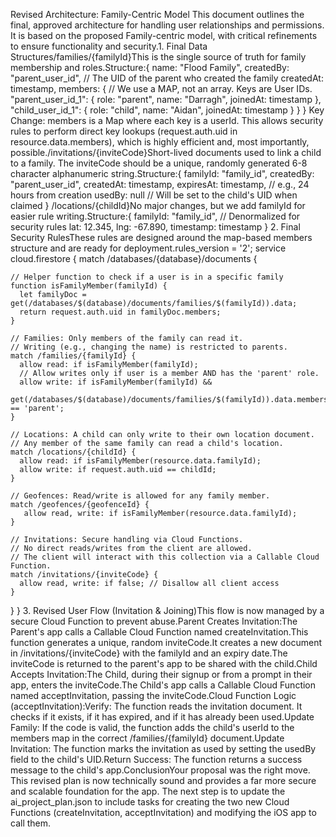 Revised Architecture: Family-Centric Model
This document outlines the final, approved architecture for handling user relationships and permissions. It is based on the proposed Family-centric model, with critical refinements to ensure functionality and security.1. Final Data Structures/families/{familyId}This is the single source of truth for family membership and roles.Structure:{
  name: "Flood Family",
  createdBy: "parent_user_id", // The UID of the parent who created the family
  createdAt: timestamp,
  members: {
    // We use a MAP, not an array. Keys are User IDs.
    "parent_user_id_1": { role: "parent", name: "Darragh", joinedAt: timestamp },
    "child_user_id_1": { role: "child", name: "Aidan", joinedAt: timestamp }
  }
}
Key Change: members is a Map where each key is a userId. This allows security rules to perform direct key lookups (request.auth.uid in resource.data.members), which is highly efficient and, most importantly, possible./invitations/{inviteCode}Short-lived documents used to link a child to a family. The inviteCode should be a unique, randomly generated 6-8 character alphanumeric string.Structure:{
  familyId: "family_id",
  createdBy: "parent_user_id",
  createdAt: timestamp,
  expiresAt: timestamp, // e.g., 24 hours from creation
  usedBy: null // Will be set to the child's UID when claimed
}
/locations/{childId}No major changes, but we add familyId for easier rule writing.Structure:{
  familyId: "family_id", // Denormalized for security rules
  lat: 12.345,
  lng: -67.890,
  timestamp: timestamp
}
2. Final Security RulesThese rules are designed around the map-based members structure and are ready for deployment.rules_version = '2';
service cloud.firestore {
  match /databases/{database}/documents {

    // Helper function to check if a user is in a specific family
    function isFamilyMember(familyId) {
      let familyDoc = get(/databases/$(database)/documents/families/$(familyId)).data;
      return request.auth.uid in familyDoc.members;
    }

    // Families: Only members of the family can read it.
    // Writing (e.g., changing the name) is restricted to parents.
    match /families/{familyId} {
      allow read: if isFamilyMember(familyId);
      // Allow writes only if user is a member AND has the 'parent' role.
      allow write: if isFamilyMember(familyId) &&
                   get(/databases/$(database)/documents/families/$(familyId)).data.members[request.auth.uid].role == 'parent';
    }

    // Locations: A child can only write to their own location document.
    // Any member of the same family can read a child's location.
    match /locations/{childId} {
      allow read: if isFamilyMember(resource.data.familyId);
      allow write: if request.auth.uid == childId;
    }

    // Geofences: Read/write is allowed for any family member.
    match /geofences/{geofenceId} {
       allow read, write: if isFamilyMember(resource.data.familyId);
    }

    // Invitations: Secure handling via Cloud Functions.
    // No direct reads/writes from the client are allowed.
    // The client will interact with this collection via a Callable Cloud Function.
    match /invitations/{inviteCode} {
      allow read, write: if false; // Disallow all client access
    }
  }
}
3. Revised User Flow (Invitation & Joining)This flow is now managed by a secure Cloud Function to prevent abuse.Parent Creates Invitation:The Parent's app calls a Callable Cloud Function named createInvitation.This function generates a unique, random inviteCode.It creates a new document in /invitations/{inviteCode} with the familyId and an expiry date.The inviteCode is returned to the parent's app to be shared with the child.Child Accepts Invitation:The Child, during their signup or from a prompt in their app, enters the inviteCode.The Child's app calls a Callable Cloud Function named acceptInvitation, passing the inviteCode.Cloud Function Logic (acceptInvitation):Verify: The function reads the invitation document. It checks if it exists, if it has expired, and if it has already been used.Update Family: If the code is valid, the function adds the child's userId to the members map in the correct /families/{familyId} document.Update Invitation: The function marks the invitation as used by setting the usedBy field to the child's UID.Return Success: The function returns a success message to the child's app.ConclusionYour proposal was the right move. This revised plan is now technically sound and provides a far more secure and scalable foundation for the app. The next step is to update the ai_project_plan.json to include tasks for creating the two new Cloud Functions (createInvitation, acceptInvitation) and modifying the iOS app to call them.